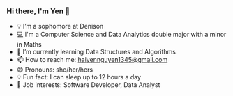 ### Hi there, I'm Yen 👋

- 💡 I’m a sophomore at Denison
- 💻 I'm a Computer Science and Data Analytics double major with a minor in Maths
- 🌱 I’m currently learning Data Structures and Algorithms
- 📫 How to reach me: haiyennguyen1345@gmail.com
- 😄 Pronouns: she/her/hers
- 💡 Fun fact: I can sleep up to 12 hours a day
- 💼 Job interests: Software Developer, Data Analyst
<!--
**yenne1345/yenne1345** is a ✨ _special_ ✨ repository because its `README.md` (this file) appears on your GitHub profile.

Here are some ideas to get you started:

- 🔭 I’m currently working on ...
- 🌱 I’m currently learning ...
- 👯 I’m looking to collaborate on ...
- 🤔 I’m looking for help with ...
- 💬 Ask me about ...
- 📫 How to reach me: ...
- 😄 Pronouns: ...
- ⚡ Fun fact: ...
-->
